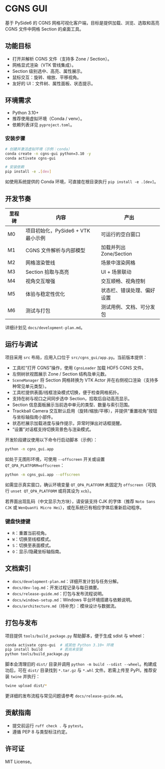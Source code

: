 # CGNS GUI

基于 PySide6 的 CGNS 网格可视化客户端，目标是提供加载、浏览、选取和高亮 CGNS 文件中网格 Section 的桌面工具。

## 功能目标

- 打开并解析 CGNS 文件（支持多 Zone / Section）。
- 网格显式渲染（VTK 管线集成）。
- Section 级别选中、高亮、属性展示。
- 鼠标交互：旋转、缩放、平移视角。
- 友好的 UI：文件树、属性面板、状态提示。

## 环境需求

- Python 3.10+
- 推荐使用虚拟环境（Conda / venv）。
- 依赖列表详见 `pyproject.toml`。

### 安装步骤

```bash
# 创建并激活虚拟环境（示例：conda）
conda create -n cgns-gui python=3.10 -y
conda activate cgns-gui

# 安装依赖
pip install -e .[dev]
```

如使用系统提供的 Conda 环境，可直接在根目录执行 `pip install -e .[dev]`。

## 开发节奏

| 里程碑 | 内容 | 产出 |
| --- | --- | --- |
| M0 | 项目初始化，PySide6 + VTK 最小示例 | 可运行的空白窗口 |
| M1 | CGNS 文件解析与内部模型 | 加载并列出 Zone/Section |
| M2 | 网格渲染管线 | 场景中渲染网格 |
| M3 | Section 拾取与高亮 | UI + 场景联动 |
| M4 | 视角交互增强 | 交互顺畅、视角控制 |
| M5 | 体验与稳定性优化 | 状态栏、错误处理、偏好设置 |
| M6 | 测试与打包 | 测试用例、文档、可分发包 |

详细计划见 `docs/development-plan.md`。

## 运行与调试

项目采用 `src` 布局，应用入口位于 `src/cgns_gui/app.py`。当前版本提供：

- 工具栏“打开 CGNS”操作，使用 `CgnsLoader` 加载 HDF5 CGNS 文件。
- 左侧树状视图展示 Zone / Section 结构及单元数。
- `SceneManager` 将 Section 网格转换为 VTK Actor 并在右侧视口渲染（支持多种常见单元类型）。
- 工具栏提供表面/线框渲染模式切换，便于检查网格拓扑。
- 支持在树与视口之间同步选中 Section，拾取后自动高亮显示。
- Section 信息面板展示当前选中单元的类型、数量与索引范围。
- Trackball Camera 交互默认启用（旋转/缩放/平移），并提供“重置视角”按钮与坐标轴指南小部件。
- 状态栏展示加载进度与操作提示，异常时弹出对话框提醒。
- “设置”对话框支持切换背景色与渲染模式。

开发阶段建议使用以下命令行启动脚本（示例）：

```bash
python -m cgns_gui.app
```

如处于无图形环境，可使用 `--offscreen` 开关或设置 `QT_QPA_PLATFORM=offscreen`：

```bash
python -m cgns_gui.app --offscreen
```

如需显示真实窗口，确认环境变量 `QT_QPA_PLATFORM` 未固定为 `offscreen`（可执行 `unset QT_QPA_PLATFORM` 或将其设为 `xcb`）。

若界面出现乱码（中文显示为方块），请安装支持 CJK 的字体（推荐 `Noto Sans CJK` 或 `WenQuanYi Micro Hei`），或在系统已有相应字体后重新启动程序。

### 键盘快捷键

- `R`：重置当前视角。
- `W`：切换至线框模式。
- `S`：切换至表面模式。
- `O`：显示/隐藏坐标轴指南。

## 文档索引

- `docs/development-plan.md`：详细开发计划与任务分解。
- `docs/dev-log.md`：开发过程记录与每日摘要。
- `docs/release-guide.md`：打包与发布流程说明。
- `docs/windows-setup.md`：Windows 平台环境搭建与依赖说明。
- `docs/architecture.md`（待补充）：模块设计与数据流。

## 打包与发布

项目提供 `tools/build_package.py` 帮助脚本，便于生成 sdist 与 wheel：

```bash
conda activate cgns-gui  # 或其他 Python 3.10+ 环境
pip install build        # 若尚未安装
python tools/build_package.py
```

脚本会清理旧的 `dist/` 目录并调用 `python -m build --sdist --wheel`。构建成功后，可在 `dist/` 目录找到 `*.tar.gz` 与 `*.whl` 文件。若需上传至 PyPI，推荐安装 `twine` 并执行：

```bash
twine upload dist/*
```

更详细的发布流程与常见问题请参考 `docs/release-guide.md`。

## 贡献指南

- 提交前运行 `ruff check .` 与 `pytest`。
- 遵循 PEP 8 与类型标注约定。

## 许可证

MIT License。
